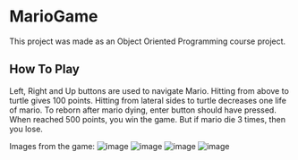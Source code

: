 # MarioGame

This project was made as an Object Oriented Programming course project.

## How To Play

Left, Right and Up buttons are used to navigate Mario. Hitting from above to turtle gives 100 points. Hitting from lateral sides to turtle decreases one life of mario.
To reborn after mario dying, enter button should have pressed. When reached 500 points, you win the game. But if mario die 3 times, then you lose.

Images from the game:
![image](https://github.com/ozgurkaraaslan/MarioGame/assets/75067014/94e2c0d4-f322-4ab9-b371-7ccf11b0f3a2)
![image](https://github.com/ozgurkaraaslan/MarioGame/assets/75067014/8752ba48-1d3d-4710-ae76-afaf5fdf9527)
![image](https://github.com/ozgurkaraaslan/MarioGame/assets/75067014/ced69442-10c7-4a8d-b508-5927306b6b03)
![image](https://github.com/ozgurkaraaslan/MarioGame/assets/75067014/5d6f00be-94df-45b4-afd5-171c3abfc06e)
